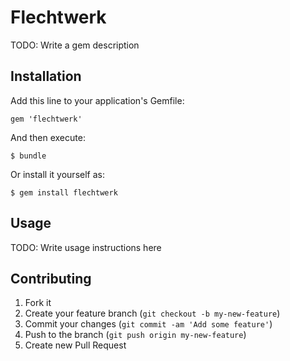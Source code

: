 # Flechtwerk

TODO: Write a gem description

## Installation

Add this line to your application's Gemfile:

    gem 'flechtwerk'

And then execute:

    $ bundle

Or install it yourself as:

    $ gem install flechtwerk

## Usage

TODO: Write usage instructions here

## Contributing

1. Fork it
2. Create your feature branch (`git checkout -b my-new-feature`)
3. Commit your changes (`git commit -am 'Add some feature'`)
4. Push to the branch (`git push origin my-new-feature`)
5. Create new Pull Request
